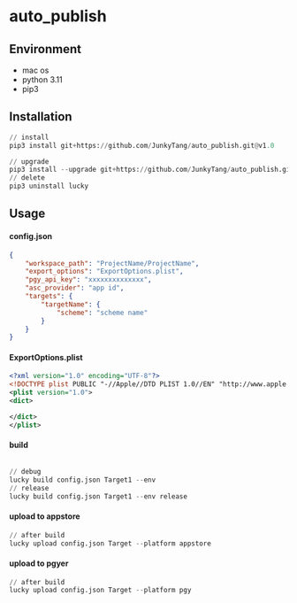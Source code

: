 # auto_publish

## Environment

* mac os
* python 3.11
* pip3


## Installation

```python
// install
pip3 install git+https://github.com/JunkyTang/auto_publish.git@v1.0

// upgrade
pip3 install --upgrade git+https://github.com/JunkyTang/auto_publish.git@1.0
// delete
pip3 uninstall lucky

```



## Usage

#### config.json

```json
{
    "workspace_path": "ProjectName/ProjectName",
    "export_options": "ExportOptions.plist",
    "pgy_api_key": "xxxxxxxxxxxxxx",
    "asc_provider": "app id",
    "targets": {
        "targetName": {
            "scheme": "scheme name"
        }
    }
}

```

#### ExportOptions.plist

```xml
<?xml version="1.0" encoding="UTF-8"?>
<!DOCTYPE plist PUBLIC "-//Apple//DTD PLIST 1.0//EN" "http://www.apple.com/DTDs/PropertyList-1.0.dtd">
<plist version="1.0">
<dict>

</dict>
</plist>
```

#### build

```python

// debug
lucky build config.json Target1 --env
// release
lucky build config.json Target1 --env release

```

#### upload to appstore

```python
// after build
lucky upload config.json Target --platform appstore
```

#### upload to pgyer

```python
// after build
lucky upload config.json Target --platform pgy
```
